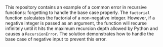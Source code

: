 This repository contains an example of a common error in recursive functions: forgetting to handle the base case properly. The `factorial` function calculates the factorial of a non-negative integer. However, if a negative integer is passed as an argument, the function will recurse infinitely until it hits the maximum recursion depth allowed by Python and causes a `RecursionError`. The solution demonstrates how to handle the base case of negative input to prevent this error.